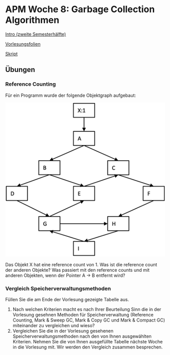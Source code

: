 # APM Woche 8: Garbage Collection Algorithmen


[Intro (zweite Semesterhälfte)](w08_intro.pdf)

[Vorlesungsfolien](w08_gc_algorithmen.pdf)

[Skript](script_gc.pdf)

## Übungen

### Reference Counting

Für ein Programm wurde der folgende Objektgraph aufgebaut:

![Objektgraph](objektgraph.png)

Das Objekt X hat eine reference count von 1. Was ist die reference count der anderen Objekte? Was passiert mit den reference counts und mit anderen Objekten, wenn der Pointer A  &#8594; B entfernt wird?

### Vergleich Speicherverwaltungsmethoden

Füllen Sie die am Ende der Vorlesung gezeigte Tabelle aus.

1. Nach welchen Kriterien macht es nach Ihrer Beurteilung Sinn die in der Vorlesung gesehnen Methoden für Speicherverwaltung (Reference Counting, Mark & Sweep GC, Mark & Copy GC und Mark & Compact GC) miteinander zu vergleichen und wieso?
2. Vergleichen Sie die in der Vorlesung gesehenen Speicherverwaltungsmethoden nach den von Ihnen ausgewählten Kriterien. Nehmen Sie die von Ihnen ausgefüllte Tabelle nächste Woche in die Vorlesung mit. Wir werden den Vergleich zusammen besprechen.
